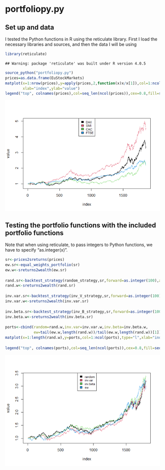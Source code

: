 portfoliopy.py
================

## Set up and data

I tested the Python functions in R using the reticulate library. First I
load the necessary libraries and sources, and then the data I will be
using

``` r
library(reticulate)
```

    ## Warning: package 'reticulate' was built under R version 4.0.5

``` r
source_python("portfoliopy.py")
prices=as.data.frame(EuStockMarkets)
matplot(x=1:nrow(prices),y=apply(prices,2,function(x)x/x[1]),col=1:ncol(prices),type="l",
        xlab="index",ylab="value")
legend("top", colnames(prices),col=seq_len(ncol(prices)),cex=0.8,fill=seq_len(ncol(prices)))
```

![](README_files/figure-gfm/unnamed-chunk-1-1.png)<!-- -->

## Testing the portfolio functions with the included portfolio functions

Note that when using reticulate, to pass integers to Python functions,
we have to specify “as.integer(x)”.

``` r
sr<-prices2sreturns(prices)
ew.sr<-equal_weights_portfolio(sr)
ew.w<-sreturns2wealth(ew.sr)

rand.sr<-backtest_strategy(random_strategy,sr,forward=as.integer(100),args=as.integer(2))
rand.w<-sreturns2wealth(rand.sr)

inv.var.sr<-backtest_strategy(inv_V_strategy,sr,forward=as.integer(100),args=NULL)
inv.var.w<-sreturns2wealth(inv.var.sr)

inv.beta.sr<-backtest_strategy(inv_B_strategy,sr,forward=as.integer(100),args=NULL)
inv.beta.w<-sreturns2wealth(inv.beta.sr)

ports<-cbind(random=rand.w,inv.var=inv.var.w,inv.beta=inv.beta.w,
             ew=tail(ew.w,length(rand.w))/tail(ew.w,length(rand.w))[1])
matplot(x=1:length(rand.w),y=ports,col=1:ncol(ports),type="l",xlab="index",ylab="value")

legend("top", colnames(ports),col=seq_len(ncol(ports)),cex=0.8,fill=seq_len(ncol(ports)))
```

![](README_files/figure-gfm/pressure-1.png)<!-- -->
